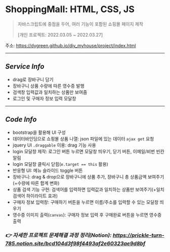 # ShoppingMall: HTML, CSS, JS
> 자바스크립트에 중점을 두어, 여러 기능이 포함된 쇼핑몰 페이지 제작
> 
> [개인 프로젝트: 2022.03.05 ~ 2022.03.27]

주소: https://dygreen.github.io/diy_myhouse/project/index.html

***
## _Service Info_
* drag로 장바구니 담기
* 장바구니 상품 수량에 따른 영수증 발행
* 검색창 입력값과 일치하는 상품만 보여줌
* 로그인 및 구매자 정보 입력 모달창

***

## _Code Info_
* bootstrap을 활용해 UI 구성 
* 데이터바인딩으로 쇼핑몰 상품 나열: json 파일에 있는 데이터 `ajax get` 요청
* jquery UI `.draggable` 이용: drag 기능 사용
* login 모달창 제작: 로그인 버튼 누르면 모달창 띄우기, 닫기 버튼, 이메일/비번 빈칸 알림
* login 모달창 클릭시 닫힘(`e.target == this` 활용)
* 반응형 UI: 메뉴 슬라이드 toggle 버튼
* 장바구니: drag & drop으로 장바구니에 상품 추가, 장바구니 총 상품금액 보여주기(+수량에 따른 합계 변화)
* 상품 검색 기능 구현: 검색어를 입력하면 입력값과 일치하는 상품만 보여주기(+일치 검색어 하이라이트 효과)
* 구매자 정보 입력창: 구매하기 버튼을 누르면 이름/주소를 입력할 수 있는 모달창 띄우기
* 영수증 이미지 출력(`canvas`): 구매자 정보 입력 후 구매완료 버튼을 누르면 영수증 출력



### _👉 자세한 프로젝트 문제해결 과정 정리(Notion): https://prickle-turn-785.notion.site/bcd104d3f98f4493af2e60323ae9d8bf_
